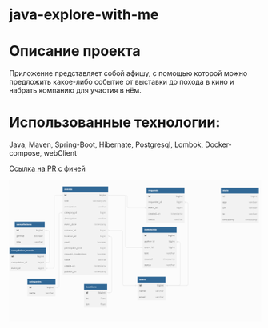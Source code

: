 # java-explore-with-me
# Описание проекта
Приложение представляет собой афишу, с помощью которой можно предложить какое-либо событие от выставки до похода в кино и набрать компанию для участия в нём.

# Использованные технологии:
Java, Maven, Spring-Boot, Hibernate, Postgresql, Lombok, Docker-compose, webClient

[Ссылка на PR с фичей](https://github.com/AtamasMaria/java-explore-with-me/pull/5)

![Схема БД ](https://github.com/AtamasMaria/java-explore-with-me/blob/main/schema.png)

